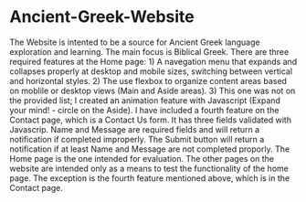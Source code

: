 # Ancient-Greek-Website
The Website is intented to be a source for Ancient Greek language exploration and learning. The main focus is Biblical Greek.
There are three required features at the Home page: 1) A navegation menu that expands and collapses properly at desktop and mobile sizes, switching between vertical and horizontal styles. 2) The use flexbox to organize content areas based on moblile or desktop views (Main and Aside areas). 3) This one was not on the provided list; I created an animation feature with Javascript (Expand your mind! - circle on the Aside). I have included a fourth feature on the Contact page, which is a Contact Us form. It has three fields validated with Javascrip. Name and Message are required fields and will return a notification if completed improperly. The Submit button will return a notification if at least Name and Message are not completed proporly.
The Home page is the one intended for evaluation. The other pages on the website are intended only as a means to test the functionality of the home page. The exception is the fourth feature mentioned above, which is in the Contact page.
